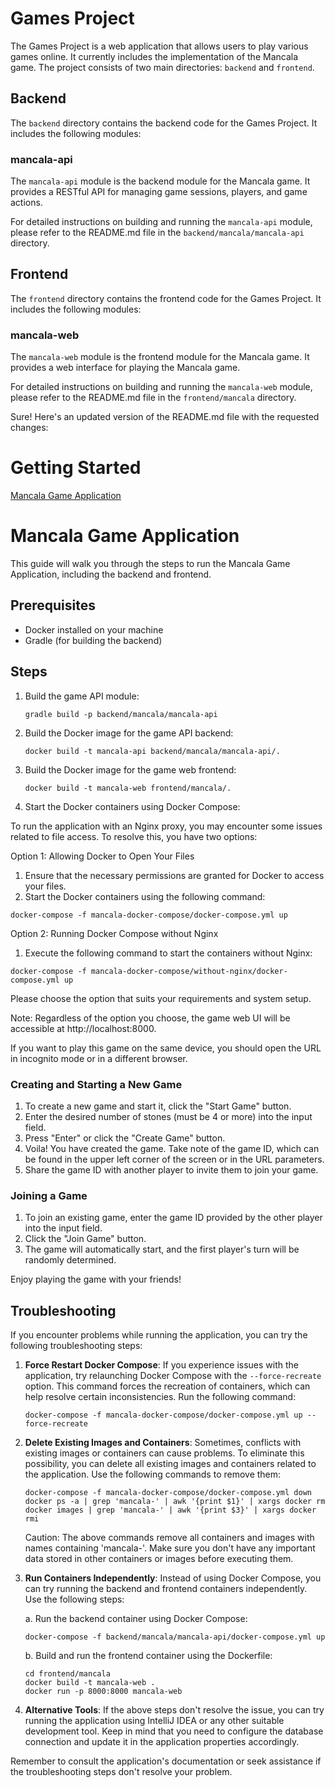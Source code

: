 # Games Project

The Games Project is a web application that allows users to play various games online. It currently includes the
implementation of the Mancala game. The project consists of two main directories: `backend` and `frontend`.

## Backend

The `backend` directory contains the backend code for the Games Project. It includes the following modules:

### mancala-api

The `mancala-api` module is the backend module for the Mancala game. It provides a RESTful API for managing game
sessions, players, and game actions.

For detailed instructions on building and running the `mancala-api` module, please refer to the README.md file in
the `backend/mancala/mancala-api` directory.

## Frontend

The `frontend` directory contains the frontend code for the Games Project. It includes the following modules:

### mancala-web

The `mancala-web` module is the frontend module for the Mancala game. It provides a web interface for playing the
Mancala game.

For detailed instructions on building and running the `mancala-web` module, please refer to the README.md file in
the `frontend/mancala` directory.

Sure! Here's an updated version of the README.md file with the requested changes:

# Getting Started

[Mancala Game Application](#mancala-game-application)

# Mancala Game Application

This guide will walk you through the steps to run the Mancala Game Application, including the backend and frontend.

## Prerequisites

- Docker installed on your machine
- Gradle (for building the backend)

## Steps

1. Build the game API module:

   ```shell
   gradle build -p backend/mancala/mancala-api
   ```

2. Build the Docker image for the game API backend:

   ```shell
   docker build -t mancala-api backend/mancala/mancala-api/.
   ```

3. Build the Docker image for the game web frontend:

   ```shell
   docker build -t mancala-web frontend/mancala/.
   ```

4. Start the Docker containers using Docker Compose:

To run the application with an Nginx proxy, you may encounter some issues related to file access. To resolve this, you
have two options:

Option 1: Allowing Docker to Open Your Files

1. Ensure that the necessary permissions are granted for Docker to access your files.
2. Start the Docker containers using the following command:

```shell
docker-compose -f mancala-docker-compose/docker-compose.yml up
```

Option 2: Running Docker Compose without Nginx

1. Execute the following command to start the containers without Nginx:

```shell
docker-compose -f mancala-docker-compose/without-nginx/docker-compose.yml up
```

Please choose the option that suits your requirements and system setup.

Note: Regardless of the option you choose, the game web UI will be accessible at http://localhost:8000.

If you want to play this game on the same device, you should open the URL in incognito mode or in a different browser.

### Creating and Starting a New Game

1. To create a new game and start it, click the "Start Game" button.
2. Enter the desired number of stones (must be 4 or more) into the input field.
3. Press "Enter" or click the "Create Game" button.
4. Voila! You have created the game. Take note of the game ID, which can be found in the upper left corner of the screen
   or in the URL parameters.
5. Share the game ID with another player to invite them to join your game.

### Joining a Game

1. To join an existing game, enter the game ID provided by the other player into the input field.
2. Click the "Join Game" button.
3. The game will automatically start, and the first player's turn will be randomly determined.

Enjoy playing the game with your friends!

## Troubleshooting

If you encounter problems while running the application, you can try the following troubleshooting steps:

1. **Force Restart Docker Compose**: If you experience issues with the application, try relaunching Docker Compose with
   the `--force-recreate` option. This command forces the recreation of containers, which can help resolve certain
   inconsistencies. Run the following command:

   ```shell
   docker-compose -f mancala-docker-compose/docker-compose.yml up --force-recreate
   ```

2. **Delete Existing Images and Containers**: Sometimes, conflicts with existing images or containers can cause
   problems. To eliminate this possibility, you can delete all existing images and containers related to the
   application. Use the following commands to remove them:

   ```shell
   docker-compose -f mancala-docker-compose/docker-compose.yml down
   docker ps -a | grep 'mancala-' | awk '{print $1}' | xargs docker rm
   docker images | grep 'mancala-' | awk '{print $3}' | xargs docker rmi
   ```

   Caution: The above commands remove all containers and images with names containing 'mancala-'. Make sure you don't
   have any important data stored in other containers or images before executing them.

3. **Run Containers Independently**: Instead of using Docker Compose, you can try running the backend and frontend
   containers independently. Use the following steps:

   a. Run the backend container using Docker Compose:
   ```shell
   docker-compose -f backend/mancala/mancala-api/docker-compose.yml up
   ```

   b. Build and run the frontend container using the Dockerfile:
   ```shell
   cd frontend/mancala
   docker build -t mancala-web .
   docker run -p 8000:8000 mancala-web
   ```

4. **Alternative Tools**: If the above steps don't resolve the issue, you can try running the application using IntelliJ
   IDEA or any other suitable development tool. Keep in mind that you need to configure the database connection and
   update it in the application properties accordingly.

Remember to consult the application's documentation or seek assistance if the troubleshooting steps don't resolve your
problem.